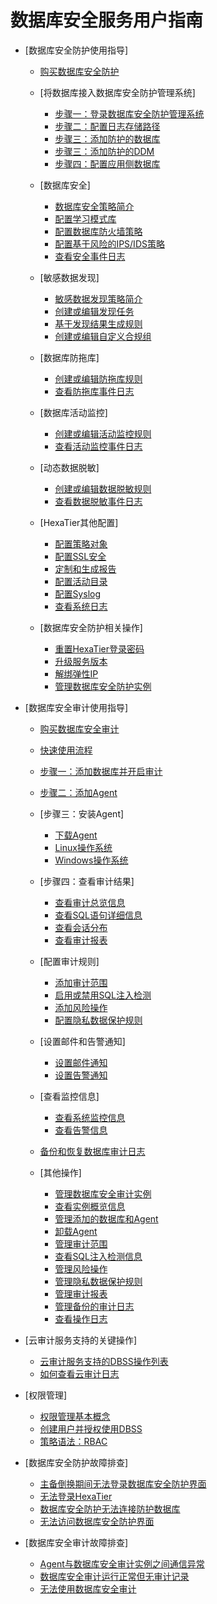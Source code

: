 # 数据库安全服务用户指南

-   [数据库安全防护使用指导]
    -   [购买数据库安全防护](购买数据库安全防护.md)
    -   [将数据库接入数据库安全防护管理系统]
        -   [步骤一：登录数据库安全防护管理系统](步骤一-登录数据库安全防护管理系统.md)
        -   [步骤二：配置日志存储路径](步骤二-配置日志存储路径.md)
        -   [步骤三：添加防护的数据库](步骤三-添加防护的数据库.md)
        -   [步骤三：添加防护的DDM](步骤三-添加防护的DDM.md)
        -   [步骤四：配置应用侧数据库](步骤四-配置应用侧数据库.md)

    -   [数据库安全]
        -   [数据库安全策略简介](数据库安全策略简介.md)
        -   [配置学习模式库](配置学习模式库.md)
        -   [配置数据库防火墙策略](配置数据库防火墙策略.md)
        -   [配置基于风险的IPS/IDS策略](配置基于风险的IPS-IDS策略.md)
        -   [查看安全事件日志](查看安全事件日志.md)

    -   [敏感数据发现]
        -   [敏感数据发现策略简介](敏感数据发现策略简介.md)
        -   [创建或编辑发现任务](创建或编辑发现任务.md)
        -   [基于发现结果生成规则](基于发现结果生成规则.md)
        -   [创建或编辑自定义合规组](创建或编辑自定义合规组.md)

    -   [数据库防拖库]
        -   [创建或编辑防拖库规则](创建或编辑防拖库规则.md)
        -   [查看防拖库事件日志](查看防拖库事件日志.md)

    -   [数据库活动监控]
        -   [创建或编辑活动监控规则](创建或编辑活动监控规则.md)
        -   [查看活动监控事件日志](查看活动监控事件日志.md)

    -   [动态数据脱敏]
        -   [创建或编辑数据脱敏规则](创建或编辑数据脱敏规则.md)
        -   [查看数据脱敏事件日志](查看数据脱敏事件日志.md)

    -   [HexaTier其他配置]
        -   [配置策略对象](配置策略对象.md)
        -   [配置SSL安全](配置SSL安全.md)
        -   [定制和生成报告](定制和生成报告.md)
        -   [配置活动目录](配置活动目录.md)
        -   [配置Syslog](配置Syslog.md)
        -   [查看系统日志](查看系统日志.md)

    -   [数据库安全防护相关操作]
        -   [重置HexaTier登录密码](重置HexaTier登录密码.md)
        -   [升级服务版本](升级服务版本.md)
        -   [解绑弹性IP](解绑弹性IP.md)
        -   [管理数据库安全防护实例](管理数据库安全防护实例.md)


-   [数据库安全审计使用指导]
    -   [购买数据库安全审计](购买数据库安全审计.md)
    -   [快速使用流程](快速使用流程.md)
    -   [步骤一：添加数据库并开启审计](步骤一-添加数据库并开启审计.md)
    -   [步骤二：添加Agent](步骤二-添加Agent.md)
    -   [步骤三：安装Agent]
        -   [下载Agent](下载Agent.md)
        -   [Linux操作系统](Linux操作系统.md)
        -   [Windows操作系统](Windows操作系统.md)

    -   [步骤四：查看审计结果]
        -   [查看审计总览信息](查看审计总览信息.md)
        -   [查看SQL语句详细信息](查看SQL语句详细信息.md)
        -   [查看会话分布](查看会话分布.md)
        -   [查看审计报表](查看审计报表.md)

    -   [配置审计规则]
        -   [添加审计范围](添加审计范围.md)
        -   [启用或禁用SQL注入检测](启用或禁用SQL注入检测.md)
        -   [添加风险操作](添加风险操作.md)
        -   [配置隐私数据保护规则](配置隐私数据保护规则.md)

    -   [设置邮件和告警通知]
        -   [设置邮件通知](设置邮件通知.md)
        -   [设置告警通知](设置告警通知.md)

    -   [查看监控信息]
        -   [查看系统监控信息](查看系统监控信息.md)
        -   [查看告警信息](查看告警信息.md)

    -   [备份和恢复数据库审计日志](备份和恢复数据库审计日志.md)
    -   [其他操作]
        -   [管理数据库安全审计实例](管理数据库安全审计实例.md)
        -   [查看实例概览信息](查看实例概览信息.md)
        -   [管理添加的数据库和Agent](管理添加的数据库和Agent.md)
        -   [卸载Agent](卸载Agent.md)
        -   [管理审计范围](管理审计范围.md)
        -   [查看SQL注入检测信息](查看SQL注入检测信息.md)
        -   [管理风险操作](管理风险操作.md)
        -   [管理隐私数据保护规则](管理隐私数据保护规则.md)
        -   [管理审计报表](管理审计报表.md)
        -   [管理备份的审计日志](管理备份的审计日志.md)
        -   [查看操作日志](查看操作日志.md)


-   [云审计服务支持的关键操作]
    -   [云审计服务支持的DBSS操作列表](云审计服务支持的DBSS操作列表.md)
    -   [如何查看云审计日志](如何查看云审计日志.md)

-   [权限管理]
    -   [权限管理基本概念](权限管理基本概念.md)
    -   [创建用户并授权使用DBSS](创建用户并授权使用DBSS.md)
    -   [策略语法：RBAC](策略语法-RBAC.md)

-   [数据库安全防护故障排查]
    -   [主备倒换期间无法登录数据库安全防护界面](主备倒换期间无法登录数据库安全防护界面.md)
    -   [无法登录HexaTier](无法登录HexaTier.md)
    -   [数据库安全防护无法连接防护数据库](数据库安全防护无法连接防护数据库.md)
    -   [无法访问数据库安全防护界面](无法访问数据库安全防护界面.md)

-   [数据库安全审计故障排查]
    -   [Agent与数据库安全审计实例之间通信异常](Agent与数据库安全审计实例之间通信异常.md)
    -   [数据库安全审计运行正常但无审计记录](数据库安全审计运行正常但无审计记录.md)
    -   [无法使用数据库安全审计](无法使用数据库安全审计.md)


